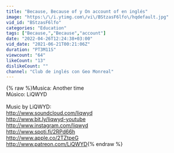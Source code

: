 ```yaml
---
title: "Because, Because of y On account of en inglés"
image: "https:\/\/i.ytimg.com\/vi\/BStzasF6lfo\/hqdefault.jpg"
vid_id: "BStzasF6lfo"
categories: "Education"
tags: ["Because,","Because","account"]
date: "2022-04-26T12:24:38+03:00"
vid_date: "2021-06-21T00:21:06Z"
duration: "PT3M11S"
viewcount: "64"
likeCount: "13"
dislikeCount: ""
channel: "Club de inglés con Geo Monreal"
---
```

{% raw %}Musica: Another time<br />Músico: LiQWYD<br /><br />Music by LiQWYD:<br /><a rel="nofollow" target="blank" href="http://www.soundcloud.com/liqwyd">http://www.soundcloud.com/liqwyd</a><br /><a rel="nofollow" target="blank" href="http://www.bit.ly/liqwyd-youtube">http://www.bit.ly/liqwyd-youtube</a><br /><a rel="nofollow" target="blank" href="http://www.instagram.com/liqwyd">http://www.instagram.com/liqwyd</a><br /><a rel="nofollow" target="blank" href="http://www.spoti.fi/2RPd66h">http://www.spoti.fi/2RPd66h</a><br /><a rel="nofollow" target="blank" href="http://www.apple.co/2TZtpeG">http://www.apple.co/2TZtpeG</a><br /><a rel="nofollow" target="blank" href="http://www.patreon.com/LiQWYD">http://www.patreon.com/LiQWYD</a>{% endraw %}
